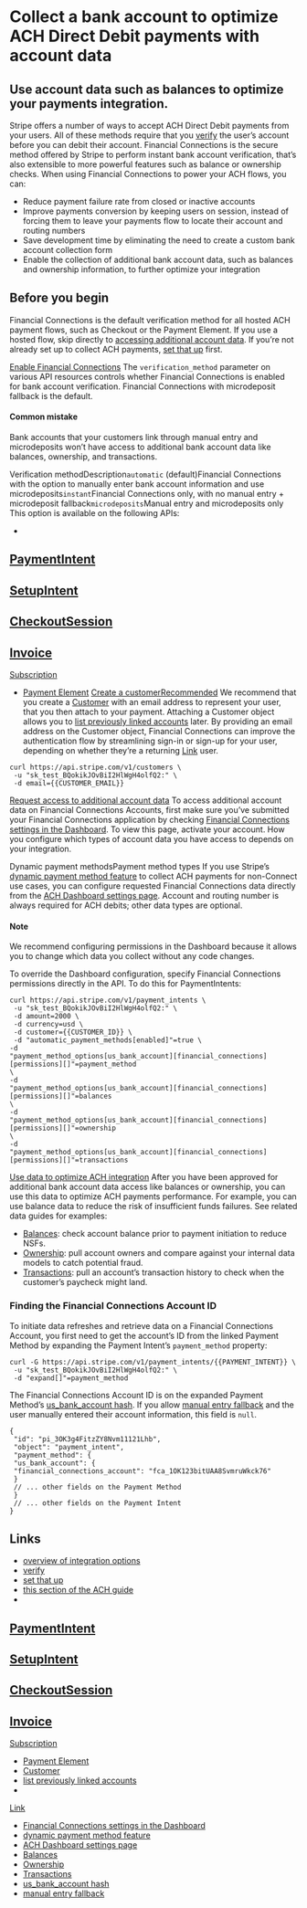 # Collect a bank account to optimize ACH Direct Debit payments with account data

## Use account data such as balances to optimize your payments integration.

Stripe offers a number of ways to accept ACH Direct Debit payments from your
users. All of these methods require that you
[verify](https://docs.stripe.com/payments/ach-direct-debit#verification) the
user’s account before you can debit their account. Financial Connections is the
secure method offered by Stripe to perform instant bank account verification,
that’s also extensible to more powerful features such as balance or ownership
checks. When using Financial Connections to power your ACH flows, you can:

- Reduce payment failure rate from closed or inactive accounts
- Improve payments conversion by keeping users on session, instead of forcing
them to leave your payments flow to locate their account and routing numbers
- Save development time by eliminating the need to create a custom bank account
collection form
- Enable the collection of additional bank account data, such as balances and
ownership information, to further optimize your integration

## Before you begin

Financial Connections is the default verification method for all hosted ACH
payment flows, such as Checkout or the Payment Element. If you use a hosted
flow, skip directly to [accessing additional account
data](https://docs.stripe.com/financial-connections/ach-direct-debit-payments#access).
If you’re not already set up to collect ACH payments, [set that
up](https://docs.stripe.com/payments/ach-direct-debit/accept-a-payment?platform=web&ui=stripe-hosted)
first.

[Enable Financial
Connections](https://docs.stripe.com/financial-connections/ach-direct-debit-payments#enable)
The `verification_method` parameter on various API resources controls whether
Financial Connections is enabled for bank account verification. Financial
Connections with microdeposit fallback is the default.

#### Common mistake

Bank accounts that your customers link through manual entry and microdeposits
won’t have access to additional bank account data like balances, ownership, and
transactions.

Verification methodDescription`automatic` (default)Financial Connections with
the option to manually enter bank account information and use
microdeposits`instant`Financial Connections only, with no manual entry +
microdeposit fallback`microdeposits`Manual entry and microdeposits only
This option is available on the following APIs:

-
[PaymentIntent](https://docs.stripe.com/api/payment_intents/create#create_payment_intent-payment_method_options-us_bank_account-verification_method)
-
[SetupIntent](https://docs.stripe.com/api/setup_intents/create#create_setup_intent-payment_method_options-us_bank_account-verification_method)
-
[CheckoutSession](https://docs.stripe.com/api/checkout/sessions/create#create_checkout_session-payment_method_options-us_bank_account-verification_method)
-
[Invoice](https://docs.stripe.com/api/invoices/create#create_invoice-payment_settings-payment_method_options-us_bank_account-verification_method)
-
[Subscription](https://docs.stripe.com/api/subscriptions/create#create_subscription-payment_settings-payment_method_options-us_bank_account-verification_method)
- [Payment
Element](https://docs.stripe.com/js/elements_object/create_without_intent#stripe_elements_no_intent-options-paymentMethodOptions-us_bank_account-verification_method)
[Create a
customerRecommended](https://docs.stripe.com/financial-connections/ach-direct-debit-payments#customer)
We recommend that you create a [Customer](https://docs.stripe.com/api/customers)
with an email address to represent your user, that you then attach to your
payment. Attaching a Customer object allows you to [list previously linked
accounts](https://docs.stripe.com/api/financial_connections/accounts/list)
later. By providing an email address on the Customer object, Financial
Connections can improve the authentication flow by streamlining sign-in or
sign-up for your user, depending on whether they’re a returning
[Link](https://support.stripe.com/questions/link-for-financial-connections-support-for-businesses)
user.

```
curl https://api.stripe.com/v1/customers \
 -u "sk_test_BQokikJOvBiI2HlWgH4olfQ2:" \
 -d email={{CUSTOMER_EMAIL}}
```

[Request access to additional account
data](https://docs.stripe.com/financial-connections/ach-direct-debit-payments#access)
To access additional account data on Financial Connections Accounts, first make
sure you’ve submitted your Financial Connections application by checking
[Financial Connections settings in the
Dashboard](https://dashboard.stripe.com/settings/financial-connections). To view
this page, activate your account. How you configure which types of account data
you have access to depends on your integration.

Dynamic payment methodsPayment method types
If you use Stripe’s [dynamic payment method
feature](https://docs.stripe.com/payments/payment-methods/dynamic-payment-methods)
to collect ACH payments for non-Connect use cases, you can configure requested
Financial Connections data directly from the [ACH Dashboard settings
page](https://dashboard.stripe.com/test/settings/payment_methods). Account and
routing number is always required for ACH debits; other data types are optional.

#### Note

We recommend configuring permissions in the Dashboard because it allows you to
change which data you collect without any code changes.

To override the Dashboard configuration, specify Financial Connections
permissions directly in the API. To do this for PaymentIntents:

```
curl https://api.stripe.com/v1/payment_intents \
 -u "sk_test_BQokikJOvBiI2HlWgH4olfQ2:" \
 -d amount=2000 \
 -d currency=usd \
 -d customer={{CUSTOMER_ID}} \
 -d "automatic_payment_methods[enabled]"=true \
-d
"payment_method_options[us_bank_account][financial_connections][permissions][]"=payment_method
\
-d
"payment_method_options[us_bank_account][financial_connections][permissions][]"=balances
\
-d
"payment_method_options[us_bank_account][financial_connections][permissions][]"=ownership
\
-d
"payment_method_options[us_bank_account][financial_connections][permissions][]"=transactions
```

[Use data to optimize ACH
integration](https://docs.stripe.com/financial-connections/ach-direct-debit-payments#optimize)
After you have been approved for additional bank account data access like
balances or ownership, you can use this data to optimize ACH payments
performance. For example, you can use balance data to reduce the risk of
insufficient funds failures. See related data guides for examples:

- [Balances](https://docs.stripe.com/financial-connections/balances): check
account balance prior to payment initiation to reduce NSFs.
- [Ownership](https://docs.stripe.com/financial-connections/ownership): pull
account owners and compare against your internal data models to catch potential
fraud.
- [Transactions](https://docs.stripe.com/financial-connections/transactions):
pull an account’s transaction history to check when the customer’s paycheck
might land.

### Finding the Financial Connections Account ID

To initiate data refreshes and retrieve data on a Financial Connections Account,
you first need to get the account’s ID from the linked Payment Method by
expanding the Payment Intent’s `payment_method` property:

```
curl -G https://api.stripe.com/v1/payment_intents/{{PAYMENT_INTENT}} \
 -u "sk_test_BQokikJOvBiI2HlWgH4olfQ2:" \
 -d "expand[]"=payment_method
```

The Financial Connections Account ID is on the expanded Payment Method’s
[us_bank_account
hash](https://docs.stripe.com/api/payment_methods/object#payment_method_object-us_bank_account).
If you allow [manual entry
fallback](https://docs.stripe.com/financial-connections/ach-direct-debit-payments#enable)
and the user manually entered their account information, this field is `null`.

```
{
 "id": "pi_3OK3g4FitzZY8Nvm11121Lhb",
 "object": "payment_intent",
 "payment_method": {
 "us_bank_account": {
 "financial_connections_account": "fca_1OK123bitUAA8SvmruWkck76"
 }
 // ... other fields on the Payment Method
 }
 // ... other fields on the Payment Intent
}
```

## Links

- [overview of integration
options](https://docs.stripe.com/financial-connections/use-cases)
- [verify](https://docs.stripe.com/payments/ach-direct-debit#verification)
- [set that
up](https://docs.stripe.com/payments/ach-direct-debit/accept-a-payment?platform=web&ui=stripe-hosted)
- [this section of the ACH
guide](https://docs.stripe.com/payments/ach-direct-debit/accept-a-payment?platform=web&ui=direct-api#web-collect-details)
-
[PaymentIntent](https://docs.stripe.com/api/payment_intents/create#create_payment_intent-payment_method_options-us_bank_account-verification_method)
-
[SetupIntent](https://docs.stripe.com/api/setup_intents/create#create_setup_intent-payment_method_options-us_bank_account-verification_method)
-
[CheckoutSession](https://docs.stripe.com/api/checkout/sessions/create#create_checkout_session-payment_method_options-us_bank_account-verification_method)
-
[Invoice](https://docs.stripe.com/api/invoices/create#create_invoice-payment_settings-payment_method_options-us_bank_account-verification_method)
-
[Subscription](https://docs.stripe.com/api/subscriptions/create#create_subscription-payment_settings-payment_method_options-us_bank_account-verification_method)
- [Payment
Element](https://docs.stripe.com/js/elements_object/create_without_intent#stripe_elements_no_intent-options-paymentMethodOptions-us_bank_account-verification_method)
- [Customer](https://docs.stripe.com/api/customers)
- [list previously linked
accounts](https://docs.stripe.com/api/financial_connections/accounts/list)
-
[Link](https://support.stripe.com/questions/link-for-financial-connections-support-for-businesses)
- [Financial Connections settings in the
Dashboard](https://dashboard.stripe.com/settings/financial-connections)
- [dynamic payment method
feature](https://docs.stripe.com/payments/payment-methods/dynamic-payment-methods)
- [ACH Dashboard settings
page](https://dashboard.stripe.com/test/settings/payment_methods)
- [Balances](https://docs.stripe.com/financial-connections/balances)
- [Ownership](https://docs.stripe.com/financial-connections/ownership)
- [Transactions](https://docs.stripe.com/financial-connections/transactions)
- [us_bank_account
hash](https://docs.stripe.com/api/payment_methods/object#payment_method_object-us_bank_account)
- [manual entry
fallback](https://docs.stripe.com/financial-connections/ach-direct-debit-payments#enable)